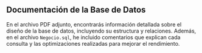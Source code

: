## Documentación de la Base de Datos

En el archivo PDF adjunto, encontrarás información detallada sobre el diseño de la base de datos, incluyendo su estructura y relaciones. Además, en el archivo `Negocio.sql`, he incluido comentarios que explican cada consulta y las optimizaciones realizadas para mejorar el rendimiento.
